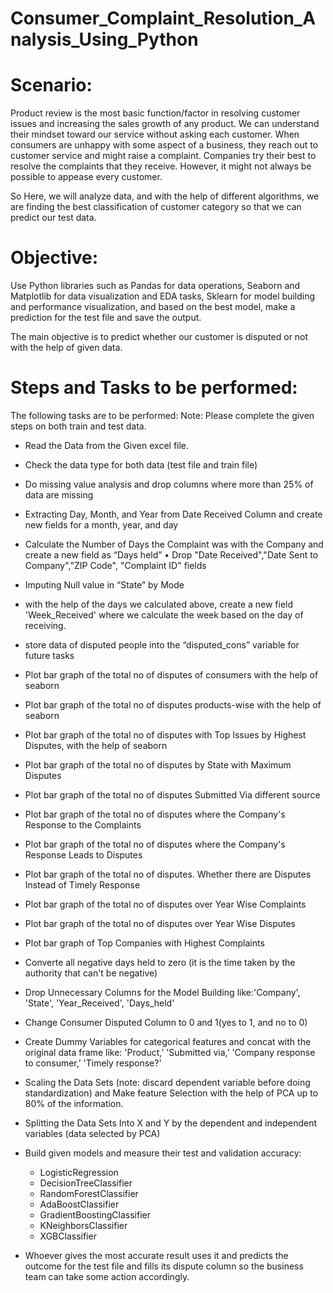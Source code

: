 # Consumer_Complaint_Resolution_Analysis_Using_Python

# Scenario: 
Product review is the most basic function/factor in resolving customer issues and increasing the sales growth of any product. We can understand their mindset toward our service without asking each customer. When consumers are unhappy with some aspect of a business, they reach out to customer service and might raise a complaint. Companies try their best to resolve the complaints that they receive. However, it might not always be possible to appease every customer.

So Here, we will analyze data, and with the help of different algorithms, we are finding the best classification of customer category so that we can predict our test data.

# Objective: 
Use Python libraries such as Pandas for data operations, Seaborn and Matplotlib for data visualization and EDA tasks, Sklearn for model building and performance visualization, and based on the best model, make a prediction for the test file and save the output.

The main objective is to predict whether our customer is disputed or not with the help of given data.

# Steps and Tasks to be performed:
The following tasks are to be performed:
Note: Please complete the given steps on both train and test data.
+ Read the Data from the Given excel file.
+ Check the data type for both data (test file and train file)
+ Do missing value analysis and drop columns where more than 25% of data are missing 
+ Extracting Day, Month, and Year from Date Received Column and create new fields for a month, year, and day 
+ Calculate the Number of Days the Complaint was with the Company and create a new field as “Days held” • Drop "Date Received","Date Sent to Company","ZIP Code", "Complaint ID" fields
+ Imputing Null value in “State” by Mode
+ with the help of the days we calculated above, create a new field 'Week_Received' where we calculate the week based on the day of receiving.
+ store data of disputed people into the “disputed_cons” variable for future tasks 
+ Plot bar graph of the total no of disputes of consumers with the help of seaborn
+ Plot bar graph of the total no of disputes products-wise with the help of seaborn
+ Plot bar graph of the total no of disputes with Top Issues by Highest Disputes, with the help of seaborn
+ Plot bar graph of the total no of disputes by State with Maximum Disputes
+ Plot bar graph of the total no of disputes Submitted Via different source
+ Plot bar graph of the total no of disputes where the Company's Response to the Complaints
+ Plot bar graph of the total no of disputes where the Company's Response Leads to Disputes
+ Plot bar graph of the total no of disputes. Whether there are Disputes Instead of Timely Response
+ Plot bar graph of the total no of disputes over Year Wise Complaints
+ Plot bar graph of the total no of disputes over Year Wise Disputes
+ Plot bar graph of Top Companies with Highest Complaints
+ Converte all negative days held to zero (it is the time taken by the authority that can't be negative)
+ Drop Unnecessary Columns for the Model Building like:'Company', 'State', 'Year_Received', 'Days_held'
+ Change Consumer Disputed Column to 0 and 1(yes to 1, and no to 0)
+ Create Dummy Variables for categorical features and concat with the original data frame like: 'Product,’ 'Submitted via,’ 'Company response to consumer,’ 'Timely response?'
+ Scaling the Data Sets (note: discard dependent variable before doing standardization) and Make feature Selection with the help of PCA up to 80% of the information.
+ Splitting the Data Sets Into X and Y by the dependent and independent variables (data selected by PCA)
+ Build given models and measure their test and validation accuracy: 
     + LogisticRegression 
     + DecisionTreeClassifier
     + RandomForestClassifier
     + AdaBoostClassifier
     + GradientBoostingClassifier
     + KNeighborsClassifier
     + XGBClassifier
     
+ Whoever gives the most accurate result uses it and predicts the outcome for the test file and fills its dispute column so the business team can take some action accordingly.
